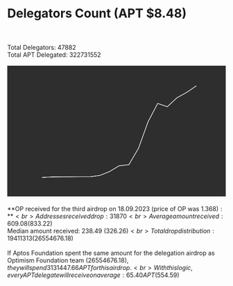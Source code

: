# Delegators Count (APT $8.48)<br><br>
Total Delegators: 47882<br>
Total APT Delegated: 322731552<br><br>
![Delegators Plot](delegators_plot.png)<br><br>
**OP received for the third airdrop on 18.09.2023 (price of OP was $1.368):**<br>
Addresses received drop: 31870<br>
Average amount received: 609.08 ($833.22)<br>
Median amount received: 238.49 ($326.26)<br>
Total drop distribution: 19411313 ($26554676.18)<br><br>
If Aptos Foundation spent the same amount for the delegation airdrop as Optimism Foundation team ($26554676.18),they will spend 3131447.66 APT for this airdrop.<br>
With this logic, every APT delegate will receive on average: 65.40 APT ($554.59)<br>
